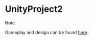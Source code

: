 # UnityProject2


> [!NOTE]
> Gameplay and design can be found [here](https://github.com/bluzier4409/UnityProject1/blob/main/Design.md).


